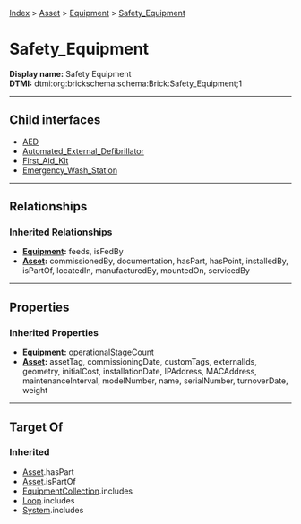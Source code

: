 [Index](../../../Index.md) > [Asset](../../Asset.md) > [Equipment](../Equipment.md) > [Safety_Equipment](#)
# Safety_Equipment

**Display name:** Safety Equipment<br />
**DTMI:** dtmi:org:brickschema:schema:Brick:Safety_Equipment;1

---

## Child interfaces
* [AED](AED.md)
* [Automated_External_Defibrillator](Automated_External_Defibrillator.md)
* [First_Aid_Kit](First_Aid_Kit.md)
* [Emergency_Wash_Station](Emergency_Wash_Station/Emergency_Wash_Station.md)

---

## Relationships

### Inherited Relationships
* **[Equipment](../Equipment.md):** feeds, isFedBy
* **[Asset](../../Asset.md):** commissionedBy, documentation, hasPart, hasPoint, installedBy, isPartOf, locatedIn, manufacturedBy, mountedOn, servicedBy

---

## Properties

### Inherited Properties
* **[Equipment](../Equipment.md):** operationalStageCount
* **[Asset](../../Asset.md):** assetTag, commissioningDate, customTags, externalIds, geometry, initialCost, installationDate, IPAddress, MACAddress, maintenanceInterval, modelNumber, name, serialNumber, turnoverDate, weight

---

## Target Of
### Inherited
* [Asset](../../Asset.md).hasPart
* [Asset](../../Asset.md).isPartOf
* [EquipmentCollection](../../../Collection/EquipmentCollection.md).includes
* [Loop](../../../Collection/Loop/Loop.md).includes
* [System](../../../Collection/System/System.md).includes
